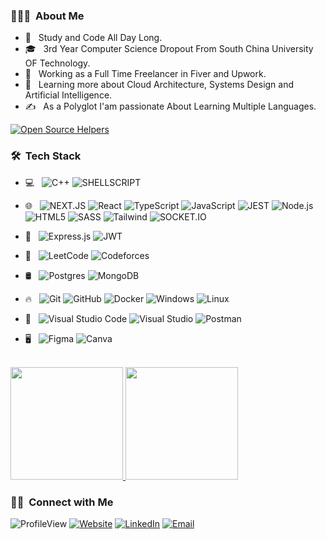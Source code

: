 <h3> 👨🏻‍💻 &nbsp;About Me </h3> 

- 🤔 &nbsp; Study and Code All Day Long.
- 🎓 &nbsp; 3rd Year Computer Science  Dropout From South China University OF Technology.
- 💼 &nbsp; Working as a Full Time Freelancer in Fiver and Upwork.
- 🌱 &nbsp; Learning more about Cloud Architecture, Systems Design and Artificial Intelligence.
- ✍️ &nbsp; As a Polyglot I'am passionate About Learning Multiple Languages.

[![Open Source Helpers](https://www.codetriage.com/npm/npm/badges/users.svg)](https://www.codetriage.com/npm/npm)
<h3> 🛠 &nbsp;Tech Stack</h3>

- 💻 &nbsp;
  ![C++](https://img.shields.io/badge/-C++-333333?style=flat&logo=C%2B%2B&logoColor=00599C)
  ![SHELLSCRIPT](https://img.shields.io/badge/Shell_Script-333333?style=flat&logo=gnu-bash&logoColor=black)
- 🌐 &nbsp;
  ![NEXT.JS](https://img.shields.io/badge/Next-333333?style=flat&logo=next.js)
  ![React](https://img.shields.io/badge/-React-333333?style=flat&logo=react)
  ![TypeScript](https://img.shields.io/badge/TypeScript-333333?style=flat&logo=TypeScript)
  ![JavaScript](https://img.shields.io/badge/-JavaScript-333333?style=flat&logo=javascript)
  ![JEST](https://img.shields.io/badge/Jest-333333?style=flat&logo=jest&logoColor=007ACC)
  ![Node.js](https://img.shields.io/badge/-Node.js-333333?style=flat&logo=node.js)
  ![HTML5](https://img.shields.io/badge/-HTML5-333333?style=flat&logo=HTML5)
  ![SASS](https://img.shields.io/badge/-SASS-333333?style=flat&logo=SASS&logoColor=1572B6)
  ![Tailwind](https://img.shields.io/badge/-tailwindcss-333333?style=flat&logo=Tailwind-css&logoColor=1572B6)
  ![SOCKET.IO](https://img.shields.io/badge/Socket.io-333333?&style=flat&logo=Socket.io&logoColor=black)
- 🧰 &nbsp;
   ![Express.js](https://img.shields.io/badge/-Express.js-333333?style=flat&logo=Express&logoColor=1572B6)
   ![JWT](https://img.shields.io/badge/JWT-333333?style=flat&logo=JSON%20web%20tokens)
 
- 🧑‍ &nbsp;
  ![LeetCode](https://img.shields.io/badge/LeetCode-333333?style=flat&logo=LeetCode&logoColor=#d16c06)
  ![Codeforces](https://img.shields.io/badge/Codeforces-333333?style=flat&logo=Codeforces&logoColor=34559e)
- 🛢 &nbsp;
  ![Postgres](https://img.shields.io/badge/-postgres-333333?style=flat&logo=postgresql)
  ![MongoDB](https://img.shields.io/badge/-MongoDB-333333?style=flat&logo=mongodb)
- 🔥 &nbsp;
  ![Git](https://img.shields.io/badge/-Git-333333?style=flat&logo=git)
  ![GitHub](https://img.shields.io/badge/-GitHub-333333?style=flat&logo=github)
  ![Docker](https://img.shields.io/badge/docker--333333?style=flat&logo=docker)
  ![Windows](https://img.shields.io/badge/Windows-333333?style=flat&logo=windows)
  ![Linux](https://img.shields.io/badge/Linux-333333?style=flat&logo=linux)
- 🔧 &nbsp;
  ![Visual Studio Code](https://img.shields.io/badge/-Visual%20Studio%20Code-333333?style=flat&logo=visual-studio-code&logoColor=007ACC)
  ![Visual Studio](https://img.shields.io/badge/Visual%20Studio-333333?style=flat&logo=visual-studio&logoColor=007ACC)
  ![Postman](https://img.shields.io/badge/Postman-333333?style=flat&logo=Postman&logoColor=007ACC)
- 🖥 &nbsp;
  ![Figma](https://img.shields.io/badge/figma-333333?style=flat&logo=figma)
  ![Canva](https://img.shields.io/badge/Canva-333333?style=flat&logo=Canva)

<br/>

<a href="https://github.com/arifhossain512">
  <img height="180em" src="https://arifhossain512.vercel.app/api?username=arifhossain512&show_icons=true&theme=transparent&bg_color=00000000&count_private=true" />
  <img height="180em" src="https://arifhossain512.vercel.app/api/top-langs/?username=arifhossain512&theme=transparent&bg_color=00000000&hide_border=true&layout=compact" />
</a>

<br/>

<h3> 🤝🏻 &nbsp;Connect with Me </h3>


<p align="center">
  
![ProfileView](https://komarev.com/ghpvc/?username=arifhossain512&style=for-the-badge&color=brightgreen)
<a href="https://arifhossain512.github.io/"><img alt="Website" src="https://img.shields.io/badge/Website-arifhossain512.github.io-blue?style=flat-square&logo=google-chrome"></a>
<a href="https://www.linkedin.com/in/arifhossain512/"><img alt="LinkedIn" src="https://img.shields.io/badge/LinkedIn-Arif%20Hossain-blue?style=flat-square&logo=linkedin"></a>
<a href="mailto:mdarifhossain512bd@gmail.com"><img alt="Email" src="https://img.shields.io/badge/Email-mdarifhossain512bd@gmail.com-blue?style=flat-square&logo=gmail"></a>
</p>

